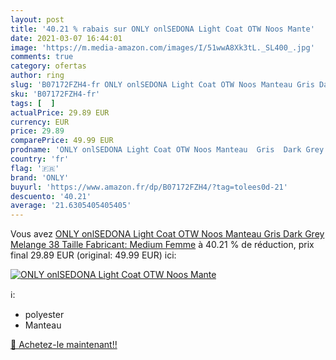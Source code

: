 ```yaml
---
layout: post
title: '40.21 % rabais sur ONLY onlSEDONA Light Coat OTW Noos Mante'
date: 2021-03-07 16:44:01
image: 'https://m.media-amazon.com/images/I/51wwA8Xk3tL._SL400_.jpg'
comments: true
category: ofertas
author: ring
slug: 'B07172FZH4-fr ONLY onlSEDONA Light Coat OTW Noos Manteau Gris Dark Grey...'
sku: 'B07172FZH4-fr'
tags: [  ]
actualPrice: 29.89 EUR
currency: EUR
price: 29.89
comparePrice: 49.99 EUR
prodname: 'ONLY onlSEDONA Light Coat OTW Noos Manteau  Gris  Dark Grey Melange   38  Taille Fabricant: Medium  Femme'
country: 'fr'
flag: '🇫🇷'
brand: 'ONLY'
buyurl: 'https://www.amazon.fr/dp/B07172FZH4/?tag=tolees0d-21'
descuento: '40.21'
average: '21.6305405405405'
---
```


Vous avez [ONLY onlSEDONA Light Coat OTW Noos Manteau  Gris  Dark Grey Melange   38  Taille Fabricant: Medium  Femme](https://www.amazon.fr/dp/B07172FZH4/?tag=tolees0d-21)  à  40.21 % de réduction, prix final  29.89 EUR (original: 49.99 EUR) ici:

[![ONLY onlSEDONA Light Coat OTW Noos Mante](https://m.media-amazon.com/images/I/51wwA8Xk3tL._SL400_.jpg)](https://www.amazon.fr/dp/B07172FZH4/?tag=tolees0d-21)

ℹ️:

- polyester
- Manteau

[🛒 Achetez-le maintenant!!](https://www.amazon.fr/dp/B07172FZH4/?tag=tolees0d-21)
